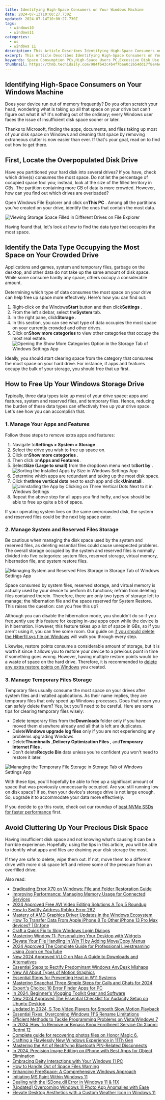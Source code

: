 ```yaml
---
title: Identifying High-Space Consumers on Your Windows Machine
date: 2024-07-13T10:00:27.730Z
updated: 2024-07-14T10:00:27.730Z
tags:
  - windows10
  - windows11
categories:
  - os
  - windows 11
description: This Article Describes Identifying High-Space Consumers on Your Windows Machine
excerpt: This Article Describes Identifying High-Space Consumers on Your Windows Machine
keywords: Space Consumption PCs,High-Space Users PC,Excessive Disk Use Windows,Intense Storage Windows,Large Data Windows,Big Memory PCs,Heavy Storage Computers
thumbnail: https://thmb.techidaily.com/984f643c4b4f7bae0c2654dd17f8e46d49464b1fbd02ad27cef488f7c4915f8e.jpg
---
```


## Identifying High-Space Consumers on Your Windows Machine

 Does your device run out of memory frequently? Do you often scratch your head, wondering what is taking up all that space on your drive but can't figure out what it is? It's nothing out of the ordinary; every Windows user faces the issue of insufficient disk space sooner or later.

 Thanks to Microsoft, finding the apps, documents, and files taking up most of your disk space on Windows and cleaning that space by removing extraneous clutter is now easier than ever. If that's your goal, read on to find out how to get there.

## First, Locate the Overpopulated Disk Drive

 Have you partitioned your hard disk into several drives? If you have, check which drive(s) consumes the most space. Do not let the percentage of occupied space fool you; instead, look at the size of the filled territory in GBs. The partition containing more GB of data is more crowded. However, how can you find out which drives are overloaded?

 Open Windows File Explorer and click on**This PC** . Among all the partitions you've created on your drive, identify the ones that contain the most data.

![Viewing Storage Space Filled in Different Drives on File Explorer](https://static1.makeuseofimages.com/wordpress/wp-content/uploads/2023/01/viewing-storage-space-filled-in-different-drives-on-file-explorer.jpg)

 Having found that, let's look at how to find the data type that occupies the most space.

## Identify the Data Type Occupying the Most Space on Your Crowded Drive

 Applications and games, system and temporary files, garbage on the desktop, and other data do not take up the same amount of disk space. While some consume hardly any space, others occupy a considerable amount.

 Determining which type of data consumes the most space on your drive can help free up space more effectively. Here's how you can find out:

1. Right-click on the Windows**Start** button and then click**Settings** .
2. From the left sidebar, select the**System** tab.
3. In the right pane, click**Storage** .
4. In this section, you can see what type of data occupies the most space on your currently crowded and other drives.
5. Click on**Show more categories** to view other categories that occupy the most real estate.  
![Opening the Show More Categories Option in the Storage Tab of Windows Settings App](https://static1.makeuseofimages.com/wordpress/wp-content/uploads/2023/01/2-opening-the-show-more-categories-option-in-the-storage-tab-of-windows-settings-app.jpg)

 Ideally, you should start clearing space from the category that consumes the most space on your hard drive. For instance, if apps and features occupy the bulk of your storage, you should free that up first.

## How to Free Up Your Windows Storage Drive

 Typically, three data types take up most of your drive space: apps and features, system and reserved files, and temporary files. Hence, reducing the burden of these data types can effectively free up your drive space. Let's see how you can accomplish that.

### 1\. Manage Your Apps and Features

Follow these steps to remove extra apps and features:

1. Navigate to**Settings > System > Storage** .
2. Select the drive you wish to free up space on.
3. Click on**Show more categories** .
4. Then click on**Apps and Features** .
5. Select**Size (Large to small)** from the dropdown menu next to**Sort by** .  
![Sorting the Installed Apps by Size in Windows Settings App](https://static1.makeuseofimages.com/wordpress/wp-content/uploads/2023/01/3-sorting-the-installed-apps-by-size-in-windows-settings-app.jpg)
6. Determine which apps are redundant and taking up the most disk space.
7. Click the**three vertical dots** next to each app and click**Uninstall** .  
![Uninstalling the App by Clicking on Three Vertical Dots Next to it in Windows Settings](https://static1.makeuseofimages.com/wordpress/wp-content/uploads/2023/01/4-uninstalling-the-app-by-clicking-on-three-vertical-dots-next-to-it-in-windows-settings.jpg)
8. Repeat the above step for all apps you find hefty, and you should be able to free up quite a bit of space.

 If your operating system lives on the same overcrowded disk, the system and reserved files could be the next big space eater.

### 2\. Manage System and Reserved Files Storage

 Be cautious when managing the disk space used by the system and reserved files, as deleting essential files could cause unexpected problems. The overall storage occupied by the system and reserved files is normally divided into five categories: system files, reserved storage, virtual memory, hibernation file, and system restore files.

![Managing System and Reserved Files Storage in Storage Tab of Windows Settings App](https://static1.makeuseofimages.com/wordpress/wp-content/uploads/2023/01/5-managing-system-and-reserved-files-storage-in-storage-tab-of-windows-settings-app.jpg)

 Space consumed by system files, reserved storage, and virtual memory is actually used by your device to perform its functions; refrain from deleting files contained therein. Therefore, there are only two types of storage left to manage; the hibernation file and the space reserved for System Restore. This raises the question: can you free this up?

 Although you can disable the hibernation mode, you shouldn't do so if you frequently use this feature for keeping in-use apps open while the device is in hibernation. However, this feature takes up a lot of space in GBs, so if you aren't using it, you can free some room. Our guide on [if you should delete the Hiberfil.sys file on Windows](https://www.makeuseof.com/tag/delete-hiberfil-sys-windows-10/) will walk you through every step.

 Likewise, restore points consume a considerable amount of storage, but it is worth it since it allows you to restore your device to a previous point in time if something goes wrong. However, having multiple restore points would be a waste of space on the hard drive. Therefore, it is recommended to [delete any extra restore points on Windows](https://www.makeuseof.com/ways-delete-system-restore-points-in-windows/) you created.

### 3\. Manage Temporary Files Storage

 Temporary files usually consume the most space on your drives after system files and installed applications. As their name implies, they are temporary files that only speed up Windows processes. Does that mean you can safely delete them? Yes, but you'll need to be careful. Here are some tips for clearing temporary files wisely:

* Delete temporary files from the**Downloads** folder only if you have moved them elsewhere already and all that is left are duplicates.
* Delete**Windows upgrade log files** only if you are not experiencing any problems upgrading Windows.
* Delete**Thumbnails** ,**Delivery Optimization Files** , and**Temporary Internet Files** .
* Don't delete**Recycle Bin** data unless you're confident you won't need to restore it later.

![Managing the Temporary File Storage in Storage Tab of Windows Settings App](https://static1.makeuseofimages.com/wordpress/wp-content/uploads/2023/01/6-managing-the-temporary-file-storage-in-storage-tab-of-windows-settings-app.jpg)

 With these tips, you'll hopefully be able to free up a significant amount of space that was previously unnecessarily occupied. Are you still running low on disk space? If so, then your device's storage drive is not large enough. So, upgrade it to accommodate your data more effectively.

 If you decide to go this route, check out our roundup of [best NVMe SSDs for faster performance](https://www.makeuseof.com/tag/best-nvme-ssds/) first.

## Avoid Cluttering Up Your Precious Disk Space

 Having insufficient disk space and not knowing what's causing it can be a horrible experience. Hopefully, using the tips in this article, you will be able to identify what apps and files are draining your disk storage the most.

 If they are safe to delete, wipe them out. If not, move them to a different drive with more disk space left and relieve some of the pressure from an overfilled drive.


<ins class="adsbygoogle"
     style="display:block"
     data-ad-format="autorelaxed"
     data-ad-client="ca-pub-7571918770474297"
     data-ad-slot="1223367746"></ins>



<ins class="adsbygoogle"
     style="display:block"
     data-ad-client="ca-pub-7571918770474297"
     data-ad-slot="8358498916"
     data-ad-format="auto"
     data-full-width-responsive="true"></ins>



<span class="atpl-alsoreadstyle">Also read:</span>
<div><ul>
<li><a href="https://win11.techidaily.com/eradicating-error-x70-on-windows-file-and-folder-restoration-guide/"><u>Eradicating Error X70 on Windows: File and Folder Restoration Guide</u></a></li>
<li><a href="https://win11.techidaily.com/improving-performance-managing-memory-usage-for-connected-services/"><u>Improving Performance: Managing Memory Usage for Connected Services</u></a></li>
<li><a href="https://ai-vdieo-software.techidaily.com/2024-approved-free-avi-video-editing-solutions-a-top-5-roundup/"><u>2024 Approved Free AVI Video Editing Solutions A Top 5 Roundup</u></a></li>
<li><a href="https://win11.techidaily.com/how-to-swiftly-address-roblox-error-262/"><u>How to Swiftly Address Roblox Error 262</u></a></li>
<li><a href="https://win11.techidaily.com/mastery-of-amd-graphics-driver-updates-in-the-windows-ecosystem/"><u>Mastery of AMD Graphics Driver Updates in the Windows Ecosystem</u></a></li>
<li><a href="https://techidaily.com/how-to-transfer-data-from-apple-iphone-8-to-other-iphone-13-pro-max-devices-drfone-by-drfone-transfer-data-from-ios-transfer-data-from-ios/"><u>How To Transfer Data From Apple iPhone 8 To Other iPhone 13 Pro Max devices? | Dr.fone</u></a></li>
<li><a href="https://win11.techidaily.com/craft-a-quick-fix-to-skip-windows-login-dialogs/"><u>Craft a Quick Fix to Skip Windows Login Dialogs</u></a></li>
<li><a href="https://win11.techidaily.com/mastering-window-11-personalizing-your-desktop-with-widgets/"><u>Mastering Window 11: Personalizing Your Desktop with Widgets</u></a></li>
<li><a href="https://win11.techidaily.com/elevate-your-file-handling-in-win-11-by-adding-movecopy-menus/"><u>Elevate Your File Handling in Win 11 by Adding Move/Copy Menus</u></a></li>
<li><a href="https://some-tips.techidaily.com/2024-approved-the-complete-guide-for-professional-livestreaming-using-zoom-on-youtube/"><u>2024 Approved  The Complete Guide for Professional Livestreaming Using Zoom on YouTube</u></a></li>
<li><a href="https://video-ai-editor.techidaily.com/new-2024-approved-vllo-on-mac-a-guide-to-downloads-and-alternatives/"><u>New 2024 Approved VLLO on Mac A Guide to Downloads and Alternatives</u></a></li>
<li><a href="https://win11.techidaily.com/essential-steps-to-rectify-predominant-windows-anydesk-mishaps/"><u>Essential Steps to Rectify Predominant Windows AnyDesk Mishaps</u></a></li>
<li><a href="https://animation-videos.techidaily.com/new-all-about-types-of-motion-graphics/"><u>New All About Types of Motion Graphics</u></a></li>
<li><a href="https://win11.techidaily.com/essential-steps-for-preventing-heat-in-w11-systems/"><u>Essential Steps for Preventing Heat in W11 Systems</u></a></li>
<li><a href="https://snapchat-videos.techidaily.com/mastering-snapchat-three-simple-steps-for-calls-and-chats-for-2024/"><u>Mastering Snapchat  Three Simple Steps for Calls and Chats for 2024</u></a></li>
<li><a href="https://win11.techidaily.com/experts-choice-10-error-finder-apps-for-pc/"><u>Expert's Choice: 10 Error Finder Apps for PC</u></a></li>
<li><a href="https://extra-resources.techidaily.com/in-2024-beginners-vlogging-toolkit-gear-and-software/"><u>In 2024, Beginner's Vlogging Toolkit  Gear and Software</u></a></li>
<li><a href="https://sound-optimizing.techidaily.com/new-2024-approved-the-essential-checklist-for-audacity-setup-on-ubuntu-desktop/"><u>New 2024 Approved The Essential Checklist for Audacity Setup on Ubuntu Desktop</u></a></li>
<li><a href="https://smart-video-editing.techidaily.com/updated-in-2024-s-top-video-players-for-smooth-slow-motion-playback/"><u>Updated In 2024, S Top Video Players for Smooth Slow Motion Playback</u></a></li>
<li><a href="https://win11.techidaily.com/essential-fixes-overcoming-windows-11s-rename-limitations/"><u>Essential Fixes: Overcoming Windows 11'S Rename Limitations</u></a></li>
<li><a href="https://win11.techidaily.com/efficient-methods-to-tackle-programming-problems-on-vistawindows-7/"><u>Efficient Methods to Tackle Programming Problems on Vista/Windows 7</u></a></li>
<li><a href="https://unlock-android.techidaily.com/in-2024-how-to-remove-or-bypass-knox-enrollment-service-on-xiaomi-redmi-12-by-drfone-android/"><u>In 2024, How To Remove or Bypass Knox Enrollment Service On Xiaomi Redmi 12</u></a></li>
<li><a href="https://phone-solutions.techidaily.com/complete-guide-for-recovering-photos-files-on-honor-magic-6-by-fonelab-android-recover-photos/"><u>Complete guide for recovering photos files on Honor Magic 6.</u></a></li>
<li><a href="https://win11.techidaily.com/crafting-a-flawlessly-new-windows-experience-in-11th-gen/"><u>Crafting a Flawlessly New Windows Experience in 11Th Gen</u></a></li>
<li><a href="https://win11.techidaily.com/mastering-the-art-of-rectifying-bluetooth-pin-related-disconnects/"><u>Mastering the Art of Rectifying Bluetooth PIN-Related Disconnects</u></a></li>
<li><a href="https://article-helps.techidaily.com/in-2024-precision-image-editing-on-iphone-with-best-apps-for-object-elimination/"><u>In 2024, Precision Image Editing on iPhone with Best Apps for Object Elimination</u></a></li>
<li><a href="https://win11.techidaily.com/embracing-deity-interactions-with-your-windows-11-pc/"><u>Embracing Deity Interactions with Your Windows 11 PC</u></a></li>
<li><a href="https://win11.techidaily.com/how-to-handle-out-of-space-files-warning/"><u>How to Handle Out of Space Files Warning</u></a></li>
<li><a href="https://win11.techidaily.com/enhancing-freespace-a-comprehensive-windows-approach/"><u>Enhancing FreeSpace: A Comprehensive Windows Approach</u></a></li>
<li><a href="https://win11.techidaily.com/initiating-ms-paint-within-windows-11/"><u>Initiating MS Paint Within Windows 11</u></a></li>
<li><a href="https://win11.techidaily.com/dealing-with-the-isdonedll-error-in-windows-11-and-11x/"><u>Dealing with the ISDone.dll Error in Windows 11 & 11X</u></a></li>
<li><a href="https://extra-approaches.techidaily.com/updated-overcoming-windows-11-photo-app-anomalies-with-ease/"><u>[Updated] Overcoming Windows 11 Photo App Anomalies with Ease</u></a></li>
<li><a href="https://win11.techidaily.com/elevate-desktop-aesthetics-with-a-custom-weather-icon-in-windows-11/"><u>Elevate Desktop Aesthetics with a Custom Weather Icon in Windows 11</u></a></li>
</ul></div>
